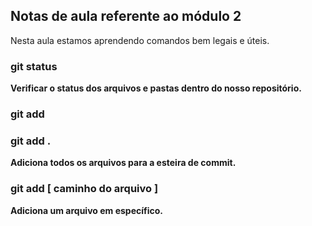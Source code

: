 ## Notas de aula referente ao módulo 2

Nesta aula estamos aprendendo comandos bem legais e úteis.

### git status
**Verificar o status dos arquivos e pastas dentro do nosso repositório.**

### git add

### git add .
**Adiciona todos os arquivos para a esteira de commit.**

### git add [ caminho do arquivo ]
**Adiciona um arquivo em específico.**

